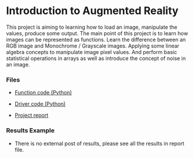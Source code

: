 # Introduction to Augmented Reality

This project is aiming to learning how to load an image, manipulate the values, produce some output. The main point of this project is to learn how images can be represented as functions. Learn the difference between an RGB image and Monochrome / Grayscale images. Applying some linear algebra concepts to manipulate image pixel values. And perform basic statistical operations in arrays as well as introduce the concept of noise in an image. 

### Files

* [Function code (Python)](https://github.com/chd415/Computer-Version/blob/master/Images-as-Functions/ps1.py)

* [Driver code (Python)](https://github.com/chd415/Computer-Version/blob/master/Images-as-Functions/experiment.py)

* [Project report](https://github.com/chd415/Computer-Version/blob/master/Images-as-Functions/ps1_report.pdf)

### Results Example

* There is no external post of results, please see all the results in report file.

